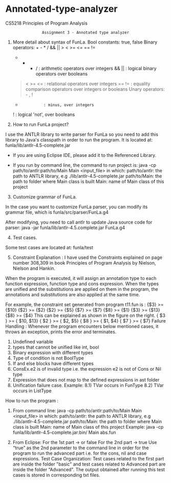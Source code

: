 # Annotated-type-analyzer
CS5218 Principles of Program Analysis

                    Assignment 3 - Annotated type analyzer


1. More detail about syntax of FunLa.
  Bool constants: true, false
  Binary operators: + - * /  &&  || >  <  >=  <=  ==  !=
    + - * /         : arithmetic operators over integers
    &&  ||          : logical binary operators over booleans
    >  <  >=  <=    : relational operators over integers
    ==  !=          : equality comparison operators over integers or booleans
  Unary operators: - , !
    -               : minus, over integers
    !               : logical 'not', over booleans


2. How to run FunLa project?

I use the ANTLR library to write parser for FunLa so you need to add this
library  to Java's classpath in order to run the program. It is located at:
    funla/lib/antlr-4.5-complete.jar

- If you are using Eclipse IDE, please add it to the Referenced Library.

- If you run by command line, the command to run project is:
    java -cp path/to/antlr:path/to/Main Main <input_file>
  in which:
    path/to/antlr: the path to ANTLR library, e.g ./lib/antlr-4.5-complete.jar
    path/to/Main:  the path to folder where Main class is built
    Main: name of Main class of this project


3. Customize grammar of FunLa.

In the case you want to customize FunLa parser, you can modify its grammar file,
which is funla/src/parser/FunLa.g4

After modifying, you need to call antlr to update Java source code for parser:
  java -jar funla/lib/antlr-4.5.complete.jar FunLa.g4


4. Test cases.

Some test cases are located at: funla/test


5.  Constraint Explanation :
I have used the Constraints explained on page number 308,309 in book Principles of Program Analysis by Nielson, Nielson and Hankin.

When the program is executed, it will assign an annotation type to each function expression, function type and cons expression. When the types are unified and the substitutions are applied on them in the program, the annotations and substitutions are also applied at the same time.

For example, the constraint set generated from program t11.fun is :
{$3} >= {$10}
{$2} >= {$2}
{$2} >= {$5}
{$7} >= {$7}
{$8} >= {$1}
{$3} >= {$13}
{$8} >= {$4}
This can be explained as shown in the figure on the right.
{ $3 } >= { $10, $13}
{ $2 } >= { $2, $5}
{ $8 } >= { $1, $4}
{ $7 } >= { $7}
Failure Handling :
Whenever the program encounters below mentioned cases, it throws an exception, prints the error and terminates.
1) Undefined variable
2) types that cannot be unified like int, bool
3) Binary expression with different types
4) Type of condition is not BoolType
5) If and else blocks have different types
6) ConsEx.e2 is of invalid type i.e. the expression e2 is not of Cons or Nil type
7) Expression that does not map to the defined expressions in ast folder
8) Unification failure case.
Example:
8.1) TVar occurs in FunType
8.2) TVar occurs in ListType

How to run the program :

1) From command line:
java -cp path/to/antlr:path/to/Main Main <input_file>
in which:
path/to/antlr: the path to ANTLR library, e.g ./lib/antlr-4.5-complete.jar
path/to/Main: the path to folder where Main class is built
Main: name of Main class of this project
Example:
java -cp funla/lib/antlr-4.5-complete.jar:bin/ Main abs.fun


2) From Eclipse:
For the 1st part -> <filename> or <filename> false
For the 2nd part -> <filename> true
Use “true” as the 2nd parameter to the command line in order for the program to run
the advanced part i.e. for the cons, nil and case expressions.
Test Case Organization:
Test cases related to the first part are inside the folder "basic" and test cases related
to Advanced part are inside the folder “Advanced".
The output obtained after running this test cases is stored in corresponding txt files.
